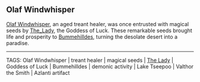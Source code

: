 ## Olaf Windwhisper

[Olaf Windwhisper](../People/Olaf_Windwhisper.md), an aged treant healer, was once entrusted with magical seeds by [The_Lady](../Gods/The_Lady.md), the Goddess of Luck. These remarkable seeds brought life and prosperity to [Bummehilldes](../Places/Bummehilldes.md), turning the desolate desert into a paradise. 


---
TAGS: Olaf Windwhisper | treant healer | magical seeds | [The Lady](../Gods/The_Lady.md) | Goddess of Luck | Bummehilldes | demonic activity | Lake Tseepoo | Valthor the Smith | Azlanti artifact

